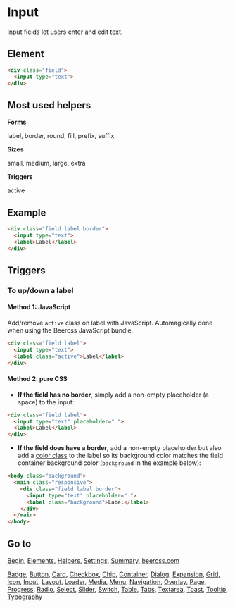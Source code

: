 # Input

Input fields let users enter and edit text.

## Element

```html
<div class="field">
  <input type="text">
</div>
```

## Most used helpers

**Forms**

label, border, round, fill, prefix, suffix

**Sizes**

small, medium, large, extra

**Triggers**

active

## Example

```html
<div class="field label border">
  <input type="text">
  <label>Label</label>
</div>
```

## Triggers

### To up/down a label

#### Method 1: JavaScript

Add/remove `active` class on label with JavaScript. Automagically done when using the Beercss JavaScript bundle.

```html
<div class="field label">
  <input type="text">
  <label class="active">Label</label>
</div>
```
#### Method 2: pure CSS

- **If the field has no border**, simply add a non-empty placeholder (a space) to the input:

```html
<div class="field label">
  <input type="text" placeholder=" ">
  <label>Label</label>
</div>
```

- **If the field does have a border**, add a non-empty placeholder but also add a [color class](https://www.beercss.com/#colors) to the label so its background color matches the field container background color (`background` in the example below):

```html
<body class="background">
  <main class="responsive">
    <div class="field label border">
      <input type="text" placeholder=" ">
      <label class="background">Label</label>
    </div>
  </main>
</body>
```
## Go to

[Begin](INDEX.md), [Elements](ELEMENTS.md), [Helpers](HELPERS.md), [Settings](SETTINGS.md), [Summary](SUMMARY.md), [beercss.com](https://www.beercss.com)

[Badge](BADGE.md), [Button](BUTTON.md), [Card](CARD.md), [Checkbox](CHECKBOX.md), [Chip](CHIP.md), [Container](CONTAINER.md), [Dialog](DIALOG.md), [Expansion](EXPANSION.md), [Grid](GRID.md), [Icon](ICON.md), [Input](INPUT.md), [Layout](LAYOUT.md), [Loader](LOADER.md), [Media](MEDIA.md), [Menu](MENU.md), [Navigation](NAVIGATION.md), [Overlay](OVERLAY.md), [Page](PAGE.md), [Progress](PROGRESS.md), [Radio](RADIO.md), [Select](SELECT.md), [Slider](SLIDER.md), [Switch](SWITCH.md), [Table](TABLE.md), [Tabs](TABS.md), [Textarea](TEXTAREA.md), [Toast](TOAST.md), [Tooltip](TOOLTIP.md), [Typography](TYPOGRAPHY.md)
